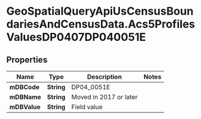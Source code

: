 # GeoSpatialQueryApiUsCensusBoundariesAndCensusData.Acs5ProfilesValuesDP0407DP040051E

## Properties

Name | Type | Description | Notes
------------ | ------------- | ------------- | -------------
**mDBCode** | **String** | DP04_0051E | 
**mDBName** | **String** | Moved in 2017 or later | 
**mDBValue** | **String** | Field value | 


